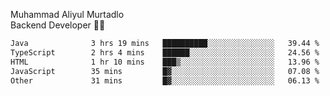 Muhammad Aliyul Murtadlo
<br>
Backend Developer 👨‍💻
<br>
<!--START_SECTION:waka-->

```txt
Java              3 hrs 19 mins   ██████████░░░░░░░░░░░░░░░   39.44 %
TypeScript        2 hrs 4 mins    ██████░░░░░░░░░░░░░░░░░░░   24.56 %
HTML              1 hr 10 mins    ███▒░░░░░░░░░░░░░░░░░░░░░   13.96 %
JavaScript        35 mins         █▓░░░░░░░░░░░░░░░░░░░░░░░   07.08 %
Other             31 mins         █▓░░░░░░░░░░░░░░░░░░░░░░░   06.13 %
```

<!--END_SECTION:waka-->
